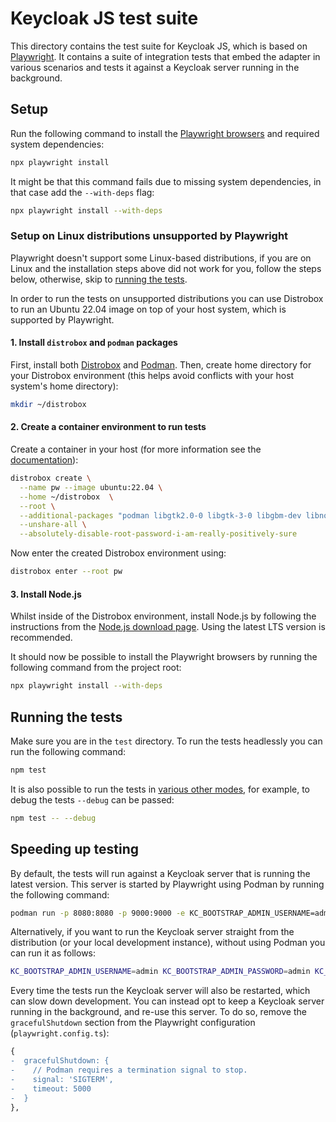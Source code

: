 # Keycloak JS test suite

This directory contains the test suite for Keycloak JS, which is based on [Playwright](https://playwright.dev/). It contains a suite of integration tests that embed the adapter in various scenarios and tests it against a Keycloak server running in the background.

## Setup

Run the following command to install the [Playwright browsers](https://playwright.dev/docs/browsers) and required system dependencies:

```sh
npx playwright install
```

It might be that this command fails due to missing system dependencies, in that case add the `--with-deps` flag:

```sh
npx playwright install --with-deps
```

### Setup on Linux distributions unsupported by Playwright

Playwright doesn't support some Linux-based distributions, if you are on Linux and the installation steps above did not work for you, follow the steps below, otherwise, skip to [running the tests](#running-the-tests).

In order to run the tests on unsupported distributions you can use Distrobox to run an Ubuntu 22.04 image on top of your host system, which is supported by Playwright.

#### 1. Install `distrobox` and `podman` packages

First, install both [Distrobox](https://distrobox.it/#installation) and [Podman](https://podman.io/docs/installation). Then, create home directory for your Distrobox environment (this helps avoid conflicts with your host system's home directory):

```sh
mkdir ~/distrobox
```

#### 2. Create a container environment to run tests

Create a container in your host (for more information see the [documentation](https://distrobox.it/)):

```sh
distrobox create \
  --name pw --image ubuntu:22.04 \
  --home ~/distrobox  \
  --root \
  --additional-packages "podman libgtk2.0-0 libgtk-3-0 libgbm-dev libnotify-dev libnss3 libxss1 libasound2 libxtst6 xauth xvfb" \
  --unshare-all \
  --absolutely-disable-root-password-i-am-really-positively-sure
```

Now enter the created Distrobox environment using:

```sh
distrobox enter --root pw
```

#### 3. Install Node.js

Whilst inside of the Distrobox environment, install Node.js by following the instructions from the [Node.js download page](https://nodejs.org/en/download). Using the latest LTS version is recommended.


It should now be possible to install the Playwright browsers by running the following command from the project root:

```sh
npx playwright install --with-deps
```

## Running the tests

Make sure you are in the `test` directory. To run the tests headlessly you can run the following command:

```sh
npm test
```

It is also possible to run the tests in [various other modes](https://playwright.dev/docs/running-tests), for example, to debug the tests `--debug` can be passed:

```sh
npm test -- --debug
```

## Speeding up testing

By default, the tests will run against a Keycloak server that is running the latest version. This server is started by Playwright using Podman by running the following command:

```sh
podman run -p 8080:8080 -p 9000:9000 -e KC_BOOTSTRAP_ADMIN_USERNAME=admin -e KC_BOOTSTRAP_ADMIN_PASSWORD=admin -e KC_HEALTH_ENABLED=true --pull=newer quay.io/keycloak/keycloak:latest start-dev
```

Alternatively, if you want to run the Keycloak server straight from the distribution (or your local development instance), without using Podman you can run it as follows:

```sh
KC_BOOTSTRAP_ADMIN_USERNAME=admin KC_BOOTSTRAP_ADMIN_PASSWORD=admin KC_HEALTH_ENABLED=true ./bin/kc.sh start-dev
```

Every time the tests run the Keycloak server will also be restarted, which can slow down development. You can instead opt to keep a Keycloak server running in the background, and re-use this server. To do so, remove the `gracefulShutdown` section from the Playwright configuration (`playwright.config.ts`):

```diff
{
-  gracefulShutdown: {
-    // Podman requires a termination signal to stop.
-    signal: 'SIGTERM',
-    timeout: 5000
-  }
},
```
